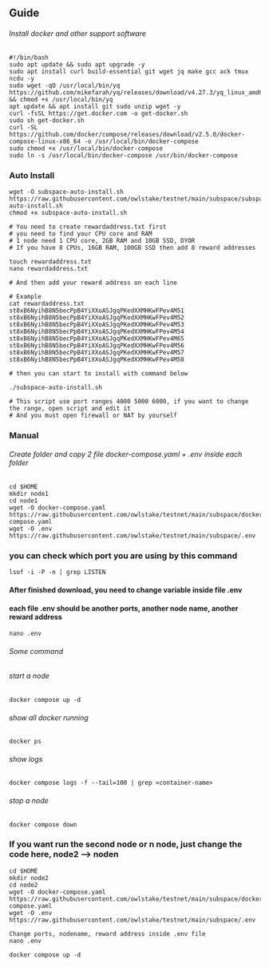 ## Guide
###### Install docker and other support software
```
#!/bin/bash
sudo apt update && sudo apt upgrade -y
sudo apt install curl build-essential git wget jq make gcc ack tmux ncdu -y
sudo wget -qO /usr/local/bin/yq https://github.com/mikefarah/yq/releases/download/v4.27.3/yq_linux_amd64 && chmod +x /usr/local/bin/yq
apt update && apt install git sudo unzip wget -y
curl -fsSL https://get.docker.com -o get-docker.sh
sudo sh get-docker.sh
curl -SL https://github.com/docker/compose/releases/download/v2.5.0/docker-compose-linux-x86_64 -o /usr/local/bin/docker-compose
sudo chmod +x /usr/local/bin/docker-compose
sudo ln -s /usr/local/bin/docker-compose /usr/bin/docker-compose
```
### Auto Install
```
wget -O subspace-auto-install.sh https://raw.githubusercontent.com/owlstake/testnet/main/subspace/subspace-auto-install.sh
chmod +x subspace-auto-install.sh

# You need to create rewardaddress.txt first
# you need to find your CPU core and RAM
# 1 node need 1 CPU core, 2GB RAM and 10GB SSD, DYOR
# If you have 8 CPUs, 16GB RAM, 100GB SSD then add 8 reward addresses

touch rewardaddress.txt
nano rewardaddress.txt

# And then add your reward address on each line

# Example
cat rewardaddress.txt
st8xB6NyihB8N5becPpB4YiXXoASJgqPKedXXMHKwFPev4M51
st8xB6NyihB8N5becPpB4YiXXoASJgqPKedXXMHKwFPev4M52
st8xB6NyihB8N5becPpB4YiXXoASJgqPKedXXMHKwFPev4M53
st8xB6NyihB8N5becPpB4YiXXoASJgqPKedXXMHKwFPev4M54
st8xB6NyihB8N5becPpB4YiXXoASJgqPKedXXMHKwFPev4M65
st8xB6NyihB8N5becPpB4YiXXoASJgqPKedXXMHKwFPev4M56
st8xB6NyihB8N5becPpB4YiXXoASJgqPKedXXMHKwFPev4M57
st8xB6NyihB8N5becPpB4YiXXoASJgqPKedXXMHKwFPev4M58

# then you can start to install with command below

./subspace-auto-install.sh

# This script use port ranges 4000 5000 6000, if you want to change the range, open script and edit it
# And you must open firewall or NAT by yourself
```


### Manual
###### Create folder and copy 2 file docker-compose.yaml + .env inside each folder
```
cd $HOME
mkdir node1
cd node1
wget -O docker-compose.yaml https://raw.githubusercontent.com/owlstake/testnet/main/subspace/docker-compose.yaml
wget -O .env https://raw.githubusercontent.com/owlstake/testnet/main/subspace/.env
```
### you can check which port you are using by this command
```
lsof -i -P -n | grep LISTEN
```
#### After finished download, you need to change variable inside file .env
#### each file .env should be another ports, another node name, another reward address
```
nano .env
```
###### Some command
###### start a node
```
docker compose up -d
```
###### show all docker running
```
docker ps
```
###### show logs
```
docker compose logs -f --tail=100 | grep <container-name>
```
###### stop a node
```
docker compose down
```

### If you want run the second node or n node, just change the code here, node2 --> noden
```
cd $HOME
mkdir node2
cd node2
wget -O docker-compose.yaml https://raw.githubusercontent.com/owlstake/testnet/main/subspace/docker-compose.yaml
wget -O .env https://raw.githubusercontent.com/owlstake/testnet/main/subspace/.env

Change ports, nodename, reward address inside .env file
nano .env

docker compose up -d
```

